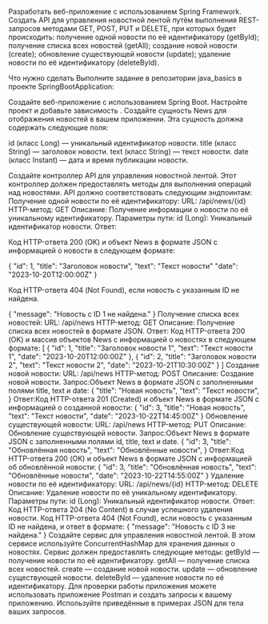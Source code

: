 Разработать веб-приложение с использованием Spring Framework.
Создать API для управления новостной лентой путём выполнения REST-запросов методами GET, POST, PUT и DELETE, при которых будет происходить:
получение одной новости по её идентификатору (getById);
получение списка всех новостей (getAll);
создание новой новости (create);
обновление существующей новости (update);
удаление новости по её идентификатору (deleteById).


Что нужно сделать
Выполните задание в репозитории java_basics в проекте SpringBootApplication:

Создайте веб-приложение с использованием Spring Boot. Настройте проект и добавьте зависимость <spring-boot-starter-web>.
Создайте сущность News для отображения новостей в вашем приложении. Эта сущность должна содержать следующие поля:

id (класс Long) — уникальный идентификатор новости.
title (класс String) — заголовок новости.
text (класс String) — текст новости.
date (класс Instant) — дата и время публикации новости.

Создайте контроллер API для управления новостной лентой. Этот контроллер должен предоставлять методы для выполнения операций над новостями. API должно соответствовать следующим эндпоинтам:
Получение одной новости по её идентификатору:
URL: /api/news/{id}
HTTP-метод: GET
Описание: Получение информации о новости по её уникальному идентификатору.
Параметры пути:
id (Long): Уникальный идентификатор новости.
Ответ:

Код HTTP-ответа 200 (OK) и объект News в формате JSON с информацией о новости в следующем формате:

{
   "id": 1,
   "title": "Заголовок новости",
   "text": "Текст новости"
   "date": "2023-10-20T12:00:00Z" 
}

Код HTTP-ответа 404 (Not Found), если новость с указанным ID не найдена.

{ 
  "message": "Новость с ID 1 не найдена." 
}
Получение списка всех новостей:
URL: /api/news
HTTP-метод: GET
Описание: Получение списка всех новостей в формате JSON.
Ответ:
Код HTTP-ответа 200 (OK) и массив объектов News с информацией о новостях в следующем формате:
[
 { 
   "id": 1, 
   "title": "Заголовок новости 1", 
   "text": "Текст новости 1",
   "date": "2023-10-20T12:00:00Z" 
  },
  {
    "id": 2, 
    "title": "Заголовок новости 2",
    "text": "Текст новости 2",
    "date": "2023-10-21T10:30:00Z" 
  }
]
Создание новой новости:
URL: /api/news
HTTP-метод: POST
Описание: Создание новой новости.
Запрос:Объект News в формате JSON с заполненными полями title, text и date:
{
 "title": "Новая новость", 
 "text": "Текст новости", 
}
Ответ:Код HTTP-ответа 201 (Created) и объект News в формате JSON с информацией о созданной новости:
{ 
 "id": 3,
 "title": "Новая новость",
 "text": "Текст новости", 
 "date": "2023-10-22T14:45:00Z"
}
Обновление существующей новости:
URL: /api/news
HTTP-метод: PUT
Описание: Обновление существующей новости.
Запрос:Объект News в формате JSON с заполненными полями id, title, text и date.
{
 "id": 3,
 "title": "Обновлённая новость", 
 "text": "Обновлённые новости", 
}
Ответ:Код HTTP-ответа 200 (OK) и объект News в формате JSON с информацией об обновлённой новости:
{ 
 "id": 3,
 "title": "Обновлённая новость",
 "text": "Обновлённые новости", 
 "date": "2023-10-22T14:55:00Z"
}
Удаление новости по её идентификатору: URL: /api/news/{id}
HTTP-метод: DELETE
Описание: Удаление новости по её уникальному идентификатору.
Параметры пути: id (Long): Уникальный идентификатор новости.
Ответ:
Код HTTP-ответа 204 (No Content) в случае успешного удаления новости.
Код HTTP-ответа 404 (Not Found), если новость с указанным ID не найдена, и ответ в формате:
{ 
  "message": "Новость с ID 3 не найдена." 
}
Создайте сервис для управления новостной лентой. В этом сервисе используйте ConcurrentHashMap для хранения данных о новостях. Сервис должен предоставлять следующие методы:
getById — получение новости по её идентификатору.
getAll — получение списка всех новостей.
create — создание новой новости.
update — обновление существующей новости.
deleteById — удаление новости по её идентификатору.
Для проверки работы приложения можете использовать приложение Postman и создать запросы к вашему приложению. Используйте приведённые в примерах JSON для тела ваших запросов.
